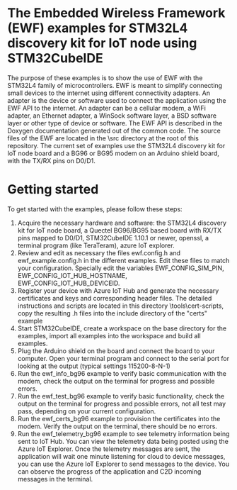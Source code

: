 # The Embedded Wireless Framework (EWF) examples for STM32L4 discovery kit for IoT node using STM32CubeIDE
The purpose of these examples is to show the use of EWF with the STM32L4 family of microcontrollers.
EWF is meant to simplify connecting small devices to the internet using different connectivity adapters.
An adapter is the device or software used to connect the application using the EWF API to the internet.
An adapter can be a cellular modem, a WiFi adapter, an Ethernet adapter, a WinSock software layer, a BSD software layer or other type of device or software.
The EWF API is described in the Doxygen documentation generated out of the common code.
The source files of the EWF are located in the \src directory at the root of this repository.
The current set of examples use the STM32L4 discovery kit for IoT node board and a BG96 or BG95 modem on an Arduino shield board, with the TX/RX pins on D0/D1.

# Getting started
To get started with the examples, please follow these steps:
1. Acquire the necessary hardware and software: the STM32L4 discovery kit for IoT node board, a Quectel BG96/BG95 based board with RX/TX pins mapped to D0/D1, STM32CubeIDE 1.10.1 or newer, openssl, a terminal program (like TeraTeram), azure IoT explorer.
2. Review and edit as necessary the files ewf.config.h and ewf_example.config.h in the different examples. Edit these files to match your configuration. Specially edit the variables EWF_CONFIG_SIM_PIN, EWF_CONFIG_IOT_HUB_HOSTNAME, EWF_CONFIG_IOT_HUB_DEVICEID.
3. Register your device with Azure IoT Hub and generate the necessary certificates and keys and corresponding header files. The detailed instructions and scripts are located in this directory \tools\cert-scripts, copy the resulting .h files into the include directory of the "certs" example
4. Start STM32CubeIDE, create a workspace on the base directory for the examples, import all examples into the workspace and build all examples.
5. Plug the Arduino shield on the board and connect the board to your computer. Open your terminal program and connect to the serial port for looking at the output (typical settings 115200-8-N-1)
1. Run the ewf_info_bg96 example to verify basic communication with the modem, check the output on the terminal for progress and possible errors.
1. Run the ewf_test_bg96 example to verify basic functionality, check the output on the terminal for progress and possible errors, not all test may pass, depending on your current configuration.
1. Run the ewf_certs_bg96 example to provision the certificates into the modem. Verify the output on the terminal, there should be no errors.
1. Run the ewf_telemetry_bg96 example to see telemetry information being sent to IoT Hub. You can view the telemetry data being posted using the Azure IoT Explorer. Once the telemetry messages are sent, the application will wait one minute listening for cloud to device messages, you can use the Azure IoT Explorer to send messages to the device. You can observe the progress of the application and C2D incoming messages in the terminal.

